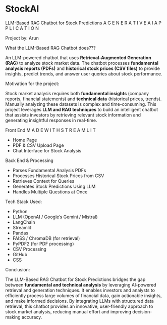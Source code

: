 # StockAI
LLM-Based RAG Chatbot for Stock Predictions
A G E N E R A T I V E  A I  A P P L I C A T I O N

Project by: Arun

What the LLM-Based RAG Chatbot does???

An LLM-powered chatbot that uses **Retrieval-Augmented Generation (RAG)** to analyze stock market data. The chatbot processes **fundamental analysis reports (PDFs)** and **historical stock prices (CSV files)** to provide insights, predict trends, and answer user queries about stock performance.

Motivation for the project:

Stock market analysis requires both **fundamental insights** (company reports, financial statements) and **technical data** (historical prices, trends). Manually analyzing these datasets is complex and time-consuming. This project leverages **LLM and RAG techniques** to build an intelligent chatbot that assists investors by retrieving relevant stock information and generating insightful responses in real-time.

Front End
M A D E  W I T H  S T R E A M L I T

- Home Page
- PDF & CSV Upload Page
- Chat Interface for Stock Analysis

Back End & Processing

- Parses Fundamental Analysis PDFs
- Processes Historical Stock Prices from CSV
- Retrieves Context for Queries
- Generates Stock Predictions Using LLM
- Handles Multiple Questions at Once

Tech Stack Used:
- Python
- LLM (OpenAI / Google’s Gemini / Mistral)
- LangChain
- Streamlit
- Pandas
- FAISS / ChromaDB (for retrieval)
- PyPDF2 (for PDF processing)
- CSV Processing
- GitHub
- CSS

Conclusion:

The LLM-Based RAG Chatbot for Stock Predictions bridges the gap between **fundamental and technical analysis** by leveraging AI-powered retrieval and generation techniques. It enables investors and analysts to efficiently process large volumes of financial data, gain actionable insights, and make informed decisions. By integrating LLMs with structured data retrieval, this chatbot provides an innovative, user-friendly approach to stock market analysis, reducing manual effort and improving decision-making accuracy.

